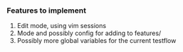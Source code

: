 ### Features to implement
1. Edit mode, using vim sessions
2. Mode and possibly config for adding to features/
3. Possibly more global variables for the current testflow
